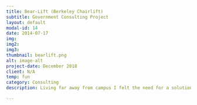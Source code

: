 ```yaml
---
title: Bear-Lift (Berkeley Chairlift)
subtitle: Government Consulting Project
layout: default
modal-id: 14
date: 2014-07-17
img: 
img2: 
img3: 
thumbnail: bearlift.png
alt: image-alt
project-date: December 2018
client: N/A
temp: fun
category: Consulting 
description: Living far away from campus I felt the need for a solution to the 30-45 minute walk to campus. Already plagued with an over-saturated high-cost housing market, Berkeley's geography promotes a world where affluent students are more likely to attend class. This is due to increased access to cars or housing in close proximity to campus. <br> <br> Carol Christ, Berkeley's Chancellor, organized an AMA on Reddit to try to connect with students. We (myself and two housemates) submitted our (extremely long and detailed) proposal as a Reddit comment to gain attention. "Carol" (definitely her Secretary in hindsight) shot us down immediately. <p><a href ="https://www.reddit.com/r/berkeley/comments/9mhs3p/i_am_carol_christ_chancellor_of_uc_berkeley_ask/e7i1o4h/" target="_blank">See Reddit Post Here</a><p><p align = "left"> As an excercise in persistence, we scheduled office hours with the Chancellor and presented our proposal in powerpoint form over a 30 minute meeting. She loved it and immediately scheduled us for an hour-long meeting with the Vice Chancellor of Transportation. The next meeting also went well and we were asked if we had any interest in joining campus planning committee (a non-student consulting committee for the University) which we turned down due to our other academic obligations. <br> <br> <div align="left"> <iframe src="https://onedrive.live.com/embed?cid=8E7494CCD590A0DD&amp;resid=8E7494CCD590A0DD%211356&amp;authkey=AJLGwKfgrtSlYZo&amp;em=2&amp;wdAr=1.7777777777777777" width="962px" vertical-align="middle" height="565px" frameborder="0">This is an embedded <a target="_blank" href="https://office.com">Microsoft Office</a> presentation, powered by <a target="_blank" href="https://office.com/webapps">Office</a>.</iframe> </div>

---
```

